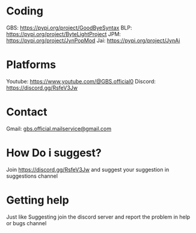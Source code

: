 # **Coding**
GBS: https://pypi.org/project/GoodByeSyntax
BLP: https://pypi.org/project/ByteLightProject
JPM: https://pypi.org/project/JynPopMod
Jai: https://pypi.org/project/JynAi

# **Platforms**
Youtube: https://www.youtube.com/@GBS.official0
Discord: https://discord.gg/RsfeV3Jw

# **Contact**
Gmail: gbs.official.mailservice@gmail.com

# **How Do i suggest?**
Join https://discord.gg/RsfeV3Jw and suggest your suggestion in suggestions channel

# **Getting help**
Just like Suggesting join the discord server and report the problem in help or bugs channel
